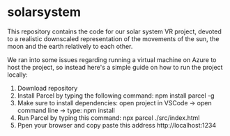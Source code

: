 # solarsystem
This repository contains the code for our solar system VR project, devoted to a realistic downscaled representation of the movements of the sun, the moon and the earth relatively to each other.


We ran into some issues regarding running a virtual machine on Azure to host the project, so instead here's a simple guide on how to run the project locally:
1. Download repository
2. Install Parcel by typing the following command: npm install parcel -g
3. Make sure to install dependencies: open project in VSCode -> open command line -> type: npm install
4. Run Parcel by typing this command: npx parcel ./src/index.html
5. Ppen your browser and copy paste this address http://localhost:1234
